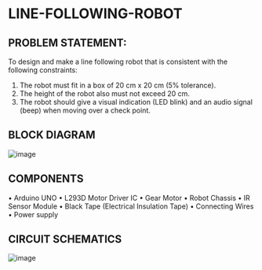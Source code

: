 # LINE-FOLLOWING-ROBOT

## PROBLEM STATEMENT:
To design and make a line following robot that is consistent with the following constraints:
1. The robot must fit in a box of 20 cm x 20 cm (5% tolerance). 
2. The height of the robot also must not exceed 20 cm.
3. The robot should give a visual indication (LED blink) and an audio signal (beep) when moving over a check point.

## BLOCK DIAGRAM
![image](https://github.com/izmanaveed/LINE-FOLLOWING-ROBOT/assets/59065717/fb856827-c936-4e16-9836-8f760f428bec)

## COMPONENTS
• Arduino UNO 
• L293D Motor Driver IC
• Gear Motor 
• Robot Chassis
• IR Sensor Module 
• Black Tape (Electrical Insulation Tape)
• Connecting Wires
• Power supply

## CIRCUIT SCHEMATICS
![image](https://github.com/izmanaveed/LINE-FOLLOWING-ROBOT/assets/59065717/29518f70-5158-4669-beff-189f7456d060)

